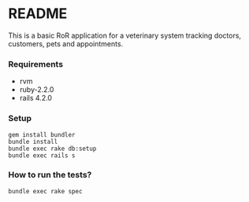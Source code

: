 # README #

This is a basic RoR application for a veterinary system tracking doctors, customers, pets and appointments.

### Requirements ###

* rvm
* ruby-2.2.0
* rails 4.2.0

### Setup ###

    gem install bundler
    bundle install
    bundle exec rake db:setup
    bundle exec rails s
### How to run the tests? ###

    bundle exec rake spec